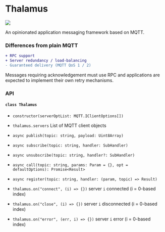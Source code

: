 # Thalamus

[![](https://img.shields.io/npm/v/@akiroz/thalamus)](https://www.npmjs.com/package/@akiroz/thalamus)

An opinionated application messaging framework based on MQTT.

### Differences from plain MQTT

```diff
+ RPC support
+ Server redundancy / load-balancing
- Guaranteed delivery (MQTT QoS 1 / 2)
```

Messages requiring acknowledgement must use RPC and applications are expected to
implement their own retry mechanisms.

### API

#### `class Thalamus`

-  `constructor(serverOptList: MQTT.IClientOptions[])`

- `thalamus.servers` List of MQTT client objects

-  `async publish(topic: string, payload: Uint8Array)`
-  `async subscribe(topic: string, handler: SubHandler)`
-  `async unsubscribe(topic: string, handler?: SubHandler)`
-  `async call(topic: string, params: Param = {}, opt = defaultOptions): Promise<Result>`
-  `async register(topic: string, handler: (param, topic) => Result)`

- `thalamus.on("connect", (i) => {})` server `i` connected (i = 0-based index)
- `thalamus.on("close", (i) => {})` server `i` disconnected (i = 0-based index)
- `thalamus.on("error", (err, i) => {})` server `i` error (i = 0-based index)

